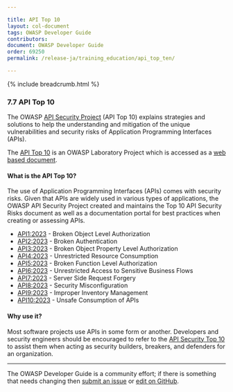 ```yaml
---

title: API Top 10
layout: col-document
tags: OWASP Developer Guide
contributors:
document: OWASP Developer Guide
order: 69250
permalink: /release-ja/training_education/api_top_ten/

---
```


{% include breadcrumb.html %}

### 7.7 API Top 10

The OWASP [API Security Project][apisec] (API Top 10) explains strategies and solutions to help the understanding
and mitigation of the unique vulnerabilities and security risks of Application Programming Interfaces (APIs).

The [API Top 10][apisec-project] is an OWASP Laboratory Project
which is accessed as a [web based document][apisec-doc].

#### What is the API Top 10?

The use of Application Programming Interfaces (APIs) comes with security risks.
Given that APIs are widely used in various types of applications,
the OWASP API Security Project created and maintains the Top 10 API Security Risks document
as well as a documentation portal for best practices when creating or assessing APIs.

* [API1:2023][api01] - Broken Object Level Authorization
* [API2:2023][api02] - Broken Authentication
* [API3:2023][api03] - Broken Object Property Level Authorization
* [API4:2023][api04] - Unrestricted Resource Consumption
* [API5:2023][api05] - Broken Function Level Authorization
* [API6:2023][api06] - Unrestricted Access to Sensitive Business Flows
* [API7:2023][api07] - Server Side Request Forgery
* [API8:2023][api08] - Security Misconfiguration
* [API9:2023][api09] - Improper Inventory Management
* [API10:2023][api10] - Unsafe Consumption of APIs

#### Why use it?

Most software projects use APIs in some form or another.
Developers and security engineers should be encouraged to refer to the [API Security Top 10][apisec]
to assist them when acting as security builders, breakers, and defenders for an organization.

----

The OWASP Developer Guide is a community effort; if there is something that needs changing
then [submit an issue][issue0907] or [edit on GitHub][edit0907].

[api01]: https://owasp.org/API-Security/editions/2023/en/0xa1-broken-object-level-authorization/
[api02]: https://owasp.org/API-Security/editions/2023/en/0xa2-broken-authentication/
[api03]: https://owasp.org/API-Security/editions/2023/en/0xa3-broken-object-property-level-authorization/
[api04]: https://owasp.org/API-Security/editions/2023/en/0xa4-unrestricted-resource-consumption/
[api05]: https://owasp.org/API-Security/editions/2023/en/0xa5-broken-function-level-authorization/
[api06]: https://owasp.org/API-Security/editions/2023/en/0xa6-unrestricted-access-to-sensitive-business-flows/
[api07]: https://owasp.org/API-Security/editions/2023/en/0xa7-server-side-request-forgery/
[api08]: https://owasp.org/API-Security/editions/2023/en/0xa8-security-misconfiguration/
[api09]: https://owasp.org/API-Security/editions/2023/en/0xa9-improper-inventory-management/
[api10]: https://owasp.org/API-Security/editions/2023/en/0xaa-unsafe-consumption-of-apis/
[apisec]: https://owasp.org/API-Security
[apisec-doc]: https://owasp.org/API-Security/editions/2023/en/0x00-header/
[apisec-project]: https://owasp.org/www-project-api-security/
[edit0907]: https://github.com/OWASP/www-project-developer-guide/blob/main/draft/09-training-education/07-api-top-ten.md
[issue0907]: https://github.com/OWASP/www-project-developer-guide/issues/new?labels=content&template=request.md&title=Update:%2009-training-education/07-api-top-ten
